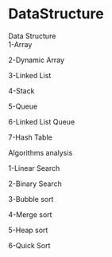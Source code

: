# DataStructure
Data Structure                                      
1-Array

2-Dynamic Array

3-Linked List

4-Stack

5-Queue

6-Linked List Queue

7-Hash Table

Algorithms analysis

1-Linear Search 

2-Binary Search

3-Bubble sort 

4-Merge sort

5-Heap sort

6-Quick Sort 

